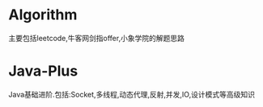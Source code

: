 Algorithm
===

主要包括leetcode,牛客网剑指offer,小象学院的解题思路

Java-Plus
===

Java基础进阶.包括:Socket,多线程,动态代理,反射,并发,IO,设计模式等高级知识

